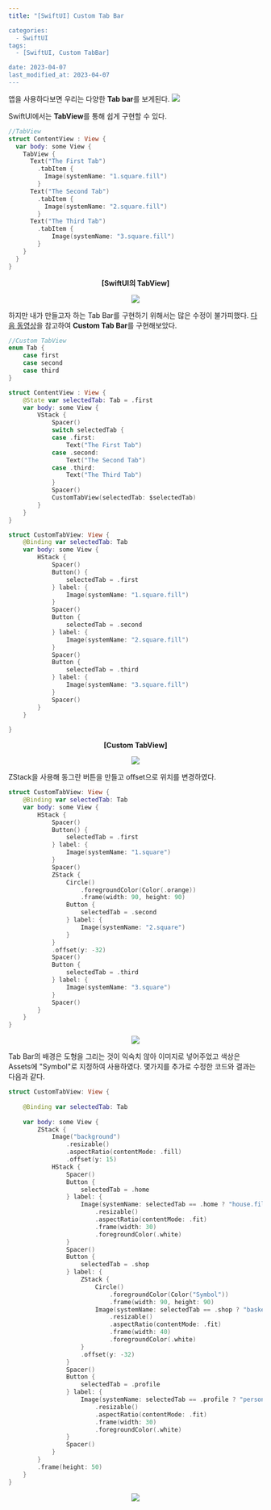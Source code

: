 ```yaml
---
title: "[SwiftUI] Custom Tab Bar

categories:
  - SwiftUI
tags:
  - [SwiftUI, Custom TabBar]

date: 2023-04-07
last_modified_at: 2023-04-07
---
```


앱을 사용하다보면 우리는 다양한 **Tab bar**를 보게된다.
![](https://velog.velcdn.com/images/0000_0010/post/55daed96-c85b-42cf-9173-fbfb4408c34e/image.png)

SwiftUI에서는 **TabView**를 통해 쉽게 구현할 수 있다.
```swift
//TabView
struct ContentView : View {
  var body: some View {
    TabView {
      Text("The First Tab")
        .tabItem {
          Image(systemName: "1.square.fill")
        }
      Text("The Second Tab")
        .tabItem {
          Image(systemName: "2.square.fill")
        }
      Text("The Third Tab")
        .tabItem {
            Image(systemName: "3.square.fill")
        }
    }
  }
}
```
**<div align="center">[SwiftUI의 TabView]</div>**

<center><img src = "https://velog.velcdn.com/images/0000_0010/post/dffad987-57fb-4413-b988-1f6a75703c42/image.GIF"></center>

하지만 내가 만들고자 하는 Tab Bar를 구현하기 위해서는 많은 수정이 불가피했다.
[다음 동영상](https://www.youtube.com/watch?v=v19fln0e_qQ)을 참고하여 **Custom Tab Bar**를 구현해보았다.

```swift
//Custom TabView
enum Tab {
    case first
    case second
    case third
}

struct ContentView : View {
    @State var selectedTab: Tab = .first
    var body: some View {
        VStack {
            Spacer()
            switch selectedTab {
            case .first:
                Text("The First Tab")
            case .second:
                Text("The Second Tab")
            case .third:
                Text("The Third Tab")
            }
            Spacer()
            CustomTabView(selectedTab: $selectedTab)
        }
    }
}

struct CustomTabView: View {
    @Binding var selectedTab: Tab
    var body: some View {
        HStack {
            Spacer()
            Button() {
                selectedTab = .first
            } label: {
                Image(systemName: "1.square.fill")
            }
            Spacer()
            Button {
                selectedTab = .second
            } label: {
                Image(systemName: "2.square.fill")
            }
            Spacer()
            Button {
                selectedTab = .third
            } label: {
                Image(systemName: "3.square.fill")
            }
            Spacer()
        }
    }
    
}
```
**<div align="center">[Custom TabView]</div>**

<center><img src = "https://velog.velcdn.com/images/0000_0010/post/15112b0f-7ca2-48ba-8a7b-e17c79979a42/image.GIF"></center>

ZStack을 사용해 동그란 버튼을 만들고 offset으로 위치를 변경하였다.
```swift
struct CustomTabView: View {
    @Binding var selectedTab: Tab
    var body: some View {
        HStack {
            Spacer()
            Button() {
                selectedTab = .first
            } label: {
                Image(systemName: "1.square")
            }
            Spacer()
            ZStack {
                Circle()
                    .foregroundColor(Color(.orange))
                    .frame(width: 90, height: 90)
                Button {
                    selectedTab = .second
                } label: {
                    Image(systemName: "2.square")
                }
            }
            .offset(y: -32)
            Spacer()
            Button {
                selectedTab = .third
            } label: {
                Image(systemName: "3.square")
            }
            Spacer()
        }
    }
}
```
<center><img src = "https://velog.velcdn.com/images/0000_0010/post/7f53be7d-322c-4f6a-933a-0075cf977633/image.GIF"></center>


Tab Bar의 배경은 도형을 그리는 것이 익숙치 않아 이미지로 넣어주었고 색상은 Assets에 "Symbol"로 지정하여 사용하였다.
몇가지를 추가로 수정한 코드와 결과는 다음과 같다.
```swift
struct CustomTabView: View {
    
    @Binding var selectedTab: Tab
    
    var body: some View {
        ZStack {
            Image("background")
                .resizable()
                .aspectRatio(contentMode: .fill)
                .offset(y: 15)
            HStack {
                Spacer()
                Button {
                    selectedTab = .home
                } label: {
                    Image(systemName: selectedTab == .home ? "house.fill" : "house")
                        .resizable()
                        .aspectRatio(contentMode: .fit)
                        .frame(width: 30)
                        .foregroundColor(.white)
                }
                Spacer()
                Button {
                    selectedTab = .shop
                } label: {
                    ZStack {
                        Circle()
                            .foregroundColor(Color("Symbol"))
                            .frame(width: 90, height: 90)
                        Image(systemName: selectedTab == .shop ? "basket.fill" : "basket")
                            .resizable()
                            .aspectRatio(contentMode: .fit)
                            .frame(width: 40)
                            .foregroundColor(.white)
                    }
                    .offset(y: -32)
                }
                Spacer()
                Button {
                    selectedTab = .profile
                } label: {
                    Image(systemName: selectedTab == .profile ? "person.fill" : "person")
                        .resizable()
                        .aspectRatio(contentMode: .fit)
                        .frame(width: 30)
                        .foregroundColor(.white)
                }
                Spacer()
            }
        }
        .frame(height: 50)
    }
}
```
<center><img src="https://velog.velcdn.com/images/0000_0010/post/7d2320d3-9e26-4928-a736-e16efc056c61/image.GIF"></center>
